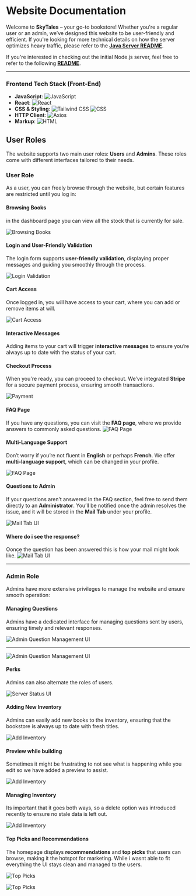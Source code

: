 # Website Documentation

Welcome to **SkyTales** – your go-to bookstore! Whether you're a regular user or an admin, we’ve designed this website to be user-friendly and efficient. If you're looking for more technical details on how the server optimizes heavy traffic, please refer to the **[Java Server README](https://github.com/ViktoriaSvt/MS-server/blob/main/README.md)**.

If you're interested in checking out the initial Node.js server, feel free to refer to the following **[README](server/README.md)**.

---

### Frontend Tech Stack (Front-End)

- **JavaScript**: ![JavaScript](https://img.shields.io/badge/JavaScript-F7DF1E?style=flat&logo=javascript&logoColor=white)
- **React**: ![React](https://img.shields.io/badge/React-61DAFB?style=flat&logo=react&logoColor=white)
- **CSS & Styling**: ![Tailwind CSS](https://img.shields.io/badge/Tailwind%20CSS-06B6D4?style=flat&logo=tailwindcss&logoColor=white) ![CSS](https://img.shields.io/badge/CSS-1572B6?style=flat&logo=css3&logoColor=white)
- **HTTP Client**: ![Axios](https://img.shields.io/badge/Axios-5A29E8?style=flat&logo=axios&logoColor=white)
- **Markup**: ![HTML](https://img.shields.io/badge/HTML-E34F26?style=flat&logo=html5&logoColor=white)


## User Roles

The website supports two main user roles: **Users** and **Admins**. These roles come with different interfaces tailored to their needs.

### User Role

As a user, you can freely browse through the website, but certain features are restricted until you log in:

#### Browsing Books
in the dashboard page you can view all the stock that is currently for sale.

![Browsing Books](https://github.com/Viktoria12345123/BookStore/raw/main/docs/images/dashboardPage.png)

#### Login and User-Friendly Validation
The login form supports **user-friendly validation**, displaying proper messages and guiding you smoothly through the process.

![Login Validation](https://github.com/Viktoria12345123/BookStore/raw/main/docs/images/login_form.png)

#### Cart Access
Once logged in, you will have access to your cart, where you can add or remove items at will.

![Cart Access](https://github.com/Viktoria12345123/BookStore/raw/main/docs/images/cartCheckout.png)

#### Interactive Messages
Adding items to your cart will trigger **interactive messages** to ensure you’re always up to date with the status of your cart.


#### Checkout Process
When you're ready, you can proceed to checkout. We’ve integrated **Stripe** for a secure payment process, ensuring smooth transactions.

![Payment](https://github.com/Viktoria12345123/BookStore/raw/main/docs/images/6.png)

#### FAQ Page
If you have any questions, you can visit the **FAQ page**, where we provide answers to commonly asked questions.
![FAQ Page](https://github.com/Viktoria12345123/BookStore/raw/main/docs/images/StaticQuestions.png)

#### Multi-Language Support
Don’t worry if you’re not fluent in **English** or perhaps **French**. We offer **multi-language support**, which can be changed in your profile.

![FAQ Page](https://github.com/Viktoria12345123/BookStore/raw/main/docs/images/ProfilePageViewUser.png)

#### Questions to Admin
If your questions aren’t answered in the FAQ section, feel free to send them directly to an **Administrator**. You’ll be notified once the admin resolves the issue, and it will be stored in the **Mail Tab** under your profile.


![Mail Tab UI](https://github.com/Viktoria12345123/BookStore/raw/main/docs/images/QuestionsAsk.png)

#### Where do i see the response?
Oonce the question has been answered this is how your mail might look like.
![Mail Tab UI](https://github.com/Viktoria12345123/BookStore/raw/main/docs/images/ProfileMailBox.png)

---

### Admin Role

Admins have more extensive privileges to manage the website and ensure smooth operation:

#### Managing Questions
Admins have a dedicated interface for managing questions sent by users, ensuring timely and relevant responses.

![Admin Question Management UI](https://github.com/Viktoria12345123/BookStore/raw/main/docs/images/QuestionsAdmin.png)

 ---
![Admin Question Management UI](https://github.com/Viktoria12345123/BookStore/raw/main/docs/images/12.png)

#### Perks
Admins can also alternate the roles of users.

![Server Status UI](https://github.com/Viktoria12345123/BookStore/raw/main/docs/images/UsersListAdmin.png)

#### Adding New Inventory
Admins can easily add new books to the inventory, ensuring that the bookstore is always up to date with fresh titles.

![Add Inventory](https://github.com/Viktoria12345123/BookStore/raw/main/docs/images/AdminCreate.png)

#### Preview while building
Sometimes it might be frustrating to not see what is happening while you edit so we have added a preview to assist.

![Add Inventory](https://github.com/Viktoria12345123/BookStore/raw/main/docs/images/addPReview.png)

#### Managing Inventory
Its important that it goes both ways, so a delete option was introduced recently to ensure no stale data is left out.

![Add Inventory](https://github.com/Viktoria12345123/BookStore/raw/main/docs/images/DeleteAdmin.png)


#### Top Picks and Recommendations
The homepage displays **recommendations** and **top picks** that users can browse, making it the hotspot for marketing.
While i wasnt able to fit everything the UI stays clean and managed to the users.

![Top Picks](https://github.com/Viktoria12345123/BookStore/raw/main/docs/images/official_page1.png)


![Top Picks](https://github.com/Viktoria12345123/BookStore/raw/main/docs/images/official_page2.png)
